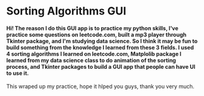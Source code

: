 # Sorting Algorithms GUI

#### Hi! The reason I do this GUI app is to practice my python skills, I've practice some questions on leetcode.com, built a mp3 player through Tkinter package, and I'm studying data science. So I think it may be fun to build something from the knowledge I learned from these 3 fields. I used 4 sorting algorithms I learned on leetcode.com, Matplolib package I learned from my data science class to do animation of the sorting process, and Tkinter packages to build a GUI app that people can have UI to use it.


This wraped up my practice, hope it hlped you guys, thank you very much.
